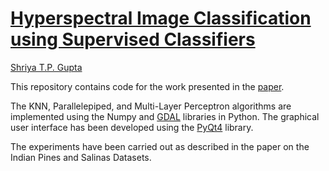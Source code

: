 # [Hyperspectral Image Classification using Supervised Classifiers ](https://drive.google.com/file/d/1R4BYnAH3sTszLGDNKGalrz4amJd03MJu/view?usp=sharing)
[Shriya T.P. Gupta](https://scholar.google.com/citations?user=3RRL_0QAAAAJ&hl=en&oi=ao) 

This repository contains code for the work presented in the [paper](https://drive.google.com/file/d/1R4BYnAH3sTszLGDNKGalrz4amJd03MJu/view?usp=sharing).

The KNN, Parallelepiped, and Multi-Layer Perceptron algorithms are implemented using the Numpy and [GDAL](https://gdal.org/) libraries in Python. The graphical user interface has been developed using the [PyQt4](https://pypi.org/project/PyQt4/) library. 

The experiments have been carried out as described in the paper on the Indian Pines and Salinas Datasets.
